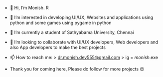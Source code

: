 - 👋 Hi, I’m Monish. R
- 👀 I’m interested in developing UI/UX, Websites and applications using python and some games using pygame in python 
- 🌱 I’m currently a student of Sathyabama University, Chennai
- 💞️ I’m looking to collaborate with UI/UX developers, Web developers and also App developers to make the best projects
- 📫 How to reach me: 
          > dr.monish.dev555@gmail.com
          > ig = _monish_.exe

- Thank you for coming here, Please do follow for more projects 😉 


<!---
coder-monishr/coder-monishr is a ✨ special ✨ repository because its `README.md` (this file) appears on your GitHub profile.
You can click the Preview link to take a look at your changes.
--->

